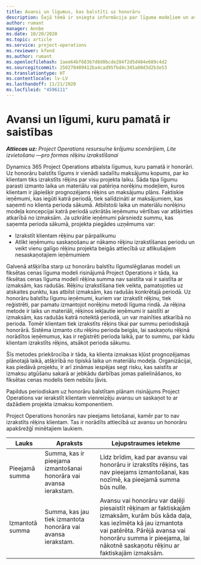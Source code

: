 ```yaml
---
title: Avansi un līgumus, kas balstīti uz honorāru
description: Šajā tēmā ir sniegta informācija par līguma modeļiem un avansiem, kas balstīti uz honorāriem, risinājumā Project Operations.
author: rumant
manager: Annbe
ms.date: 10/20/2020
ms.topic: article
ms.service: project-operations
ms.reviewer: kfend
ms.author: rumant
ms.openlocfilehash: 1aee64bf683b7d8d0bcde284f2d5d484e689c4d2
ms.sourcegitcommit: 250270409412ba4cad95fbd4c345a80d3d2b3e53
ms.translationtype: HT
ms.contentlocale: lv-LV
ms.lasthandoff: 11/21/2020
ms.locfileid: "4596111"
---
```

# <a name="advances-and-retainer-based-contracts"></a>Avansi un līgumi, kuru pamatā ir saistības


_**Attiecas uz:** Project Operations resursu/ne krājumu scenārijiem, Lite izvietošanu —pro formas rēķinu izrakstīšanai_

Dynamics 365 Project Operations atbalsta līgumus, kuru pamatā ir honorāri. Uz honorāru balstīts līgums ir vienādi sadalītu maksājumu kopums, par ko klientam tiks izrakstīts rēķins par visu projekta laiku. Šāda tipa līgumu parasti izmanto laika un materiālu vai patēriņa norēķinu modeļiem, kuros klientam ir jāpiešķir prognozējams rēķins un maksājumu plāns. Faktiskie ieņēmumi, kas iegūti katrā periodā, tiek salīdzināti ar maksājumiem, kas saņemti no klienta perioda sākumā. Atbilstoši laika un materiālu norēķinu modeļa koncepcijai katrā periodā uzkrātās ieņēmumu vērtības var atšķirties atkarībā no izmaksām. Ja uzkrātie ieņēmumi pārsniedz summu, kas saņemta perioda sākumā, projekta piegādes uzņēmums var:

- Izrakstīt klientam rēķinu par pārpalikumu 
- Atlikt ieņēmumu saskaņošanu ar nākamo rēķinu izrakstīšanas periodu un veikt vienu galīgo rēķinu projekta beigās attiecībā uz atlikušajiem nesaskaņotajiem ieņēmumiem

Galvenā atšķirība starp uz honorāru balstītu līgumslēgšanas modeli un fiksētas cenas līguma modeli risinājumā Project Operations ir tāda, ka fiksētas cenas līguma modelī rēķina summa nav saistīta vai ir saistīta ar izmaksām, kas radušās. Rēķinu izrakstīšana tiek veikta, pamatojoties uz atskaites punktu, kas atbilst izmaksām, kas radušās konkrētajā periodā. Uz honorāru balstītu līgumu ieņēmumi, kuriem var izrakstīt rēķinu, tiek reģistrēti, par pamatu izmantojot norēķinu metodi līguma rindā. Ja rēķina metode ir laiks un materiāli, rēķinos iekļautie ieņēmumi ir saistīti ar izmaksām, kas radušās katrā noteiktā periodā, un var mainīties atkarībā no perioda. Tomēr klientam tiek izrakstīts rēķins tikai par summu periodiskajā honorārā. Sistēma izmanto citu rēķinu perioda beigās, lai saskaņotu rēķinā norādītos ieņēmumus, kas ir reģistrēti perioda laikā, par to summu, par kādu klientam izrakstīts rēķins, atsākot perioda sākumu.

Šīs metodes priekšrocība ir tāda, ka klienta izmaksas kļūst prognozējamas plānotajā laikā, atšķirībā no tipiskā laika un materiālu modeļa. Organizācijai, kas piedāvā projektu, ir arī zināmas iespējas segt risku, kas saistīts ar izmaksu atgūšanu sakarā ar jebkādu darbības jomas palielināšanos, ko fiksētas cenas modelis tiem nebūtu ļāvis.

Papildus periodiskam uz honorāru balstītam plānam risinājums Project Operations var ierakstīt klientam vienreizēju avansu un saskaņot to ar dažādiem projekta izmaksu komponentiem.

Project Operations honorārs nav pieejams lietošanai, kamēr par to nav izrakstīts rēķins klientam. Tas ir norādīts attiecībā uz avansu un honorāru apakšrežģī minētajiem laukiem.

| Lauks | Apraksts | Lejupstraumes ietekme |
| --- | --- | --- |
| Pieejamā summa | Summa, kas ir pieejama izmantošanai honorāra vai avansa ierakstam. | Līdz brīdim, kad par avansu vai honorāru ir izrakstīts rēķins, tas nav pieejams izmantošanai, kas nozīmē, ka pieejamā summa būs nulle. |
| Izmantotā summa | Summa, kas jau tiek izmantota honorāra vai avansa ierakstam. | Avansu vai honorāru var daļēji piesaistīt rēķinam ar faktiskajām izmaksām, kurām būs kāda daļa, kas iezīmēta kā jau izmantota vai patērēta. Pārējā avansa vai honorāru summa ir pieejama, lai nākotnē saskaņotu rēķinu ar faktiskajām izmaksām. |
